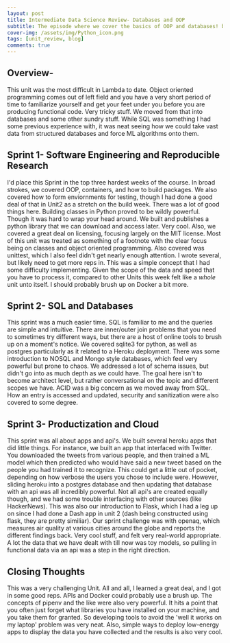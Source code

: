 ```yaml
---
layout: post
title: Intermediate Data Science Review- Databases and OOP
subtitle: The episode where we cover the basics of OOP and databases! by Rob Bennett
cover-img: /assets/img/Python_icon.png
tags: [unit_review, blog]
comments: true
---
```


## Overview-
This unit was the most difficult in Lambda to date. Object oriented programming comes out of left field and you have a very short period of time to familiarize yourself and get your feet under you before you are producing functional code. Very tricky stuff. We moved from that into databases and some other sundry stuff. While SQL was something I had some previous experience with, it was neat seeing how we could take vast data from structured databases and force ML algorithms onto them.  

## Sprint 1- Software Engineering and Reproducible Research
I'd place this Sprint in the top three hardest weeks of the course. In broad strokes, we covered OOP, containers, and how to build packages. We also covered how to form enviornments for testing, though I had done a good deal of that in Unit2 as a stretch on the build week. There was a lot of good things here. Building classes in Python proved to be wildly powerful. Though it was hard to wrap your head around. We built and publishes a python library that we can download and access later. Very cool. Also, we covered a great deal on licensing, focusing largely on the MIT license. Most of this unit was treated as something of a footnote with the clear focus being on classes and object oriented programming. Also covered was unittest, which I also feel didn't get nearly enough attention. I wrote several, but likely need to get more reps in. This was a simple concept that I had some difficulty implementing. Given the scope of the data and speed that you have to process it, compared to other Units this week felt like a *whole* unit unto itself.
I should probably brush up on Docker a bit more.

## Sprint 2- SQL and Databases
This sprint was a much easier time. SQL is familiar to me and the queries are simple and intuitive. There are inner/outer join problems that you need to sometimes try different ways, but there are a host of online tools to brush up on a moment's notice. We covered sqlite3 for python, as well as postgres particularly as it related to a Heroku deployment. There was some introduction to NOSQL and Mongo style databases, which feel very powerful but prone to chaos. We addressed a lot of schema issues, but didn't go into as much depth as we could have. The goal here isn't to become architect level, but rather conversational on the topic and different scopes we have. ACID was a big concern as we moved away from SQL. How an entry is accessed and updated, security and sanitization were also covered to some degree.

## Sprint 3- Productization and Cloud
This sprint was all about apps and api's. We built several heroku apps that did little things. For instance, we built an app that interfaced with Twitter. You downloaded the tweets from various people, and then trained a ML model which then predicted who would have said a new tweet based on the people you had trained it to recognize. This could get a little out of pocket, depending on how verbose the users you chose to include were. However, sliding heroku into a postgres database and then updating that database with an api was all incredibly powerful. Not all api's are created equally though, and we had some trouble interfacing with other sources (like HackerNews). This was also our introduction to Flask, which I had a leg up on since I had done a Dash app in unit 2 (dash being constructed using flask, they are pretty similiar). Our sprint challenge was with openaq, which measures air quality at various cities around the globe and reports the different findings back. Very cool stuff, and felt very real-world appropriate. A lot the data that we have dealt with till now was toy models, so pulling in functional data via an api was a step in the right direction.

## Closing Thoughts
This was a very challenging Unit. All and all, I learned a great deal, and I got in some good reps. APIs and Docker could probably use a brush up. The concepts of pipenv and the like were also very powerful. It hits a point that you often just forget what libraries you have installed on your machine, and you take them for granted. So developing tools to avoid the 'well it works on my laptop' problem was very neat. Also, simple ways to deploy low-energy apps to display the data you have collected and the results is also very cool. 

